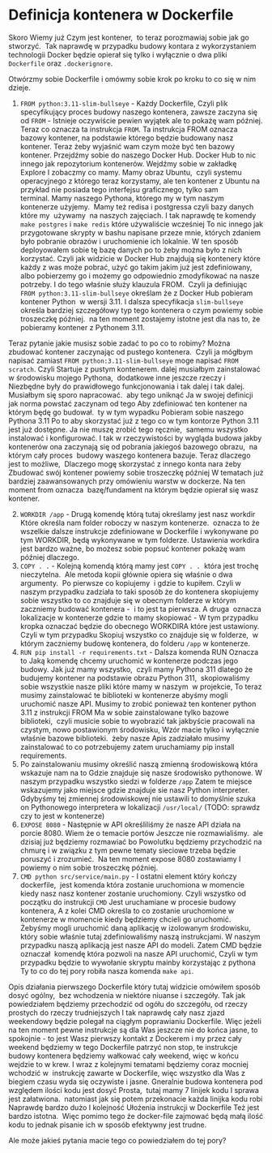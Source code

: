 # Definicja kontenera w Dockerfile

Skoro Wiemy już Czym jest kontener,  to teraz porozmawiaj sobie jak go stworzyć.  Tak naprawdę w przypadku budowy kontara z wykorzystaniem technologii Docker będzie opierał się tylko i wyłącznie o dwa pliki `Dockerfile` oraz `.dockerignore`.

Otwórzmy sobie Dockerfile i omówmy sobie krok po kroku to co się w nim dzieje.

1. `FROM python:3.11-slim-bullseye` - Każdy Dockerfile, Czyli plik specyfikujący proces budowy naszego kontenera, zawsze zaczyna się od `FROM` - Istnieje oczywiście pewien wyjątek ale to pokażę wam później. Teraz co oznacza ta instrukcja `FROM`. Ta instrukcja FROM oznacza bazowy kontener, na podstawie którego będzie budowany nasz kontener. Teraz żeby wyjaśnić wam czym może być ten bazowy kontener. Przejdźmy sobie do naszego Docker Hub. Docker Hub to nic innego jak repozytorium kontenerów. Wejdźmy sobie w zakładkę Explore I zobaczmy co mamy. Mamy obraz Ubuntu,  czyli systemu operacyjnego z którego teraz korzystamy, ale ten kontener z Ubuntu na przykład nie posiada tego interfejsu graficznego, tylko sam terminal. Mamy naszego Pythona, którego my w tym naszym kontenerze użyjemy.  Mamy też redisa i postgressa czyli bazy danych które my  używamy  na naszych zajęciach. I tak naprawdę te komendy `make postgres` i `make redis` które używaliście wcześniej To nic innego jak przygotowane skrypty w bashu napisane przeze mnie, których zdaniem było pobranie obrazów i uruchomienie ich lokalnie. W ten sposób deployowałem sobie tę bazę danych po to żeby można było z nich korzystać. Czyli jak widzicie w Docker Hub znajdują się kontenery które każdy z was może pobrać, użyć go takim jakim już jest zdefiniowany,  albo pobierzemy go i możemy go odpowiednio zmodyfikować na nasze potrzeby. I do tego właśnie służy klauzula FROM.  Czyli ja definiując `FROM python:3.11-slim-bullseye` określam że z Docker Hub pobieram kontener Python  w wersji 3.11. I dalsza specyfikacja `slim-bullseye` określa bardziej szczegółowy typ tego kontenera o czym powiemy sobie troszeczkę później.  na ten moment zostajemy istotne jest dla nas to, że pobieramy kontener z Pythonem 3.11.
    
Teraz pytanie jakie musisz sobie zadać to po co to robimy? Można zbudować kontener zaczynając od pustego kontenera.  Czyli ja mógłbym napisać zamiast `FROM python:3.11-slim-bullseye` moge napisać `FROM scratch`. Czyli Startuje z pustym kontenerem. dalej musiałbym zainstalować w środowisku mojego Pythona,  dodatkowe inne jeszcze rzeczy i Niezbędne były do prawidłowego funkcjonowania i tak dalej i tak dalej. Musiałbym się sporo napracować.  aby tego uniknąć Ja w swojej definicji jak norma powstać zaczynam od tego Aby zdefiniować ten kontener na którym będę go budował.  ty w tym wypadku Pobieram sobie naszego Pythona 3.11 Po to aby skorzystać już z tego co w tym kontorze Python 3.11 jest już dostępne. Ja nie muszę zrobić tego ręcznie,  samemu wszystko instalować i konfigurować. I tak w rzeczywistości by wygląda budowa jakby kontenerów ona zaczynają się od pobrania jakiegoś bazowego obrazu,  na którym cały proces  budowy waszego kontenera bazuje. Teraz dlaczego jest to możliwe,  Dlaczego mogę skorzystać z innego konta nara żeby Zbudować swój kontener powiemy sobie troszeczkę później W tematach już bardziej zaawansowanych przy omówieniu warstw w dockerze. Na ten moment from oznacza  bazę/fundament na którym będzie opierał się wasz kontener.

2. `WORKDIR /app` - Drugą komendę którą tutaj określamy jest nasz workdir Które określa nam folder roboczy w naszym kontenerze.  oznacza to że wszelkie dalsze instrukcje zdefiniowane w Dockerfile i wykonywane po tym WORKDIR, będą wykonywane w tym folderze. Ustawienia workdira jest bardzo ważne, bo możesz sobie popsuć kontener pokażę wam później dlaczego. 
3. `COPY . .` - Kolejną komendą którą mamy jest `COPY . .`  która jest trochę nieczytelna.  Ale metoda kopii głównie opiera się właśnie o dwa argumenty.  Po pierwsze co kopiujemy  i gdzie to kupiłem. Czyli w naszym przypadku zadziała to taki sposób że do kontenera skopiujemy sobie wszystko to co znajduje się w obecnym folderze w którym zaczniemy budować kontenera -  i to jest ta pierwsza. A druga  oznacza lokalizacje w kontenerze gdzie to mamy skopiować - W tym przypadku kropka oznaczać będzie do obecnego WORKDIRA które jest ustawiony. Czyli w tym przypadku Skopiuj wszystko co znajduje się w folderze,  w którym zaczniemy budowę kontenera, do folderu `/app` w kontenerze. 
4. `RUN pip install -r requirements.txt` - Dalsza komenda RUN Oznacza to Jaką komendę chcemy uruchomić w kontenerze podczas jego budowy. Jak już mamy wszystko,  czyli mamy Pythona 311 dlatego że budujemy kontener na podstawie obrazu Python 311,  skopiowaliśmy sobie wszystkie nasze pliki które mamy w naszym  w projekcie, To teraz musimy zainstalować te biblioteki w kontenerze abyśmy mogli uruchomić nasze API. Musimy to zrobić ponieważ ten kontener python 3.11 z instrukcji FROM Ma w sobie zainstalowane tylko bazowe biblioteki,  czyli musicie sobie to wyobrazić tak jakbyście pracowali na czystym, nowo postawionym środowisku, Wzór macie tylko i wyłącznie właśnie bazowe biblioteki.  żeby nasze Apis zadziałało musimy zainstalować to co potrzebujemy zatem uruchamiamy pip install requirements.
5. Po zainstalowaniu musimy określić naszą zmienną środowiskową która wskazuje nam na to Gdzie znajduje się nasze środowisko pythonowe. W naszym przypadku wszystko siedzi w folderze `/app` Zatem te miejsce wskazujemy jako miejsce gdzie znajduje sie nasz Python interpreter. Gdybyśmy tej zmiennej środowiskowej nie ustawili to domyślnie szuka on Pythonowego interpretera w lokalizacji `/usr/local/` (TODO: sprawdz czy to jest w kontenerze)
6. `EXPOSE 8080` - Następnie w API określiliśmy że nasze API działa na porcie 8080. Wiem że o temacie portów Jeszcze nie rozmawialiśmy.  ale dzisiaj już będziemy rozmawiać bo Powolutku będziemy przychodzić na chmurę i w związku z tym pewne tematy sieciowe trzeba będzie poruszyć i zrozumieć.  Na ten moment expose 8080 zostawiamy I powiemy o nim sobie troszeczkę później. 
7. `CMD python src/service/main.py` - I ostatni element który kończy dockerfile,  jest komenda która zostanie uruchomiona w momencie kiedy nasz nasz kontener zostanie uruchomiony. Czyli wszystko od początku do instrukcji `CMD` Jest uruchamiane w procesie budowy kontenera, A z kolei CMD określa to co zostanie uruchomione w kontenerze w momencie kiedy będziemy chcieli go uruchomić. Żebyśmy mogli uruchomić daną aplikację w izolowanym środowisku,  który sobie właśnie tutaj zdefiniowaliśmy naszą instrukcjami. W naszym przypadku naszą aplikacją jest nasze API do modeli. Zatem CMD będzie oznaczał  komendę która pozwoli na nasze API uruchomić, Czyli w tym przypadku będzie to wywołanie skryptu mainby korzystając z pythona Ty to co do tej pory robiła nasza komenda `make api`. 

Opis działania pierwszego Dockerfile który tutaj widzicie omówiłem sposób dosyć ogólny,  bez wchodzenia w niektóre niuanse i szczegóły. Tak jak powiedziałem będziemy przechodzić od ogółu do szczegółu, od rzeczy prostych do rzeczy trudniejszych I tak naprawdę cały nasz zjazd weekendowy będzie polegał na ciągłym poprawianiu Dockerfile. Więc jeżeli na ten moment pewne instrukcje są dla Was jeszcze nie do końca jasne, to spokojnie - to jest Wasz pierwszy kontakt z Dockerem i my przez cały weekend będziemy w tego Dockerfile patrzyć non stop, te instrukcje budowy kontenera będziemy wałkować cały weekend, więc w końcu wejdzie to w krew. I wraz z kolejnymi tematami będziemy coraz mocniej wchodzić w  instrukcję zawarte w Dockerfile, więc wszystko dla Was z biegiem czasu wyda się oczywiste i jasne. Gneralnie budowa kontenera pod względem ilości kodu jest dosyć Prosta,  tutaj mamy 7 linijek kodu I sprawa jest załatwiona.  natomiast jak się potem przekonacie każda linijka kodu robi Naprawdę bardzo dużo I kolejność Ułożenia instrukcji w Dockerfile Też jest bardzo istotna.  Więc pomimo tego że docker-file zajmować będą małą ilość kodu to jednak pisanie ich w sposób efektywny jest trudne. 

Ale może jakieś pytania macie tego co powiedziałem do tej pory?